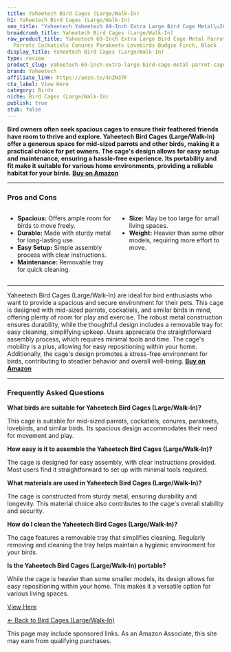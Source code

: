 ```yaml
---
title: Yaheetech Bird Cages (Large/Walk-In)
h1: Yaheetech Bird Cages (Large/Walk-In)
seo_title: "Yaheetech Yaheetech 69-Inch Extra Large Bird Cage Metal\u2026"
breadcrumb_title: Yaheetech Bird Cages (Large/Walk-In)
raw_product_title: Yaheetech 69-Inch Extra Large Bird Cage Metal Parrot Cage for Mid-Sized
  Parrots Cockatiels Conures Parakeets Lovebirds Budgie Finch, Black
display_title: Yaheetech Bird Cages (Large/Walk-In)
type: review
product_slug: yaheetech-69-inch-extra-large-bird-cage-metal-parrot-cage-for-mid-sized-22d521bb
brand: Yaheetech
affiliate_link: https://amzn.to/4nZN37F
cta_label: View Here
category: Birds
niche: Bird Cages (Large/Walk-In)
publish: true
stub: false
---
```


<div id="intro" class="full-width">
  <p><strong>Bird owners often seek spacious cages to ensure their feathered friends have room to thrive and explore. Yaheetech Bird Cages (Large/Walk-In) offer a generous space for mid-sized parrots and other birds, making it a practical choice for pet owners. The cage's design allows for easy setup and maintenance, ensuring a hassle-free experience. Its portability and fit make it suitable for various home environments, providing a reliable habitat for your birds.</strong> <a href="https://amzn.to/4nZN37F" rel="nofollow sponsored noopener" target="_blank"><strong>Buy on Amazon</strong></a></p>
</div>

<hr />
<h3 id="pros-cons">Pros and Cons</h3>
<div class="pc-grid" style="display:grid;grid-template-columns:1fr 1fr;gap:16px;">
  <ul>
    <li><strong>Spacious:</strong> Offers ample room for birds to move freely.</li>
    <li><strong>Durable:</strong> Made with sturdy metal for long-lasting use.</li>
    <li><strong>Easy Setup:</strong> Simple assembly process with clear instructions.</li>
    <li><strong>Maintenance:</strong> Removable tray for quick cleaning.</li>
  </ul>
  <ul>
    <li><strong>Size:</strong> May be too large for small living spaces.</li>
    <li><strong>Weight:</strong> Heavier than some other models, requiring more effort to move.</li>
  </ul>
</div>
<hr />

<div class="full-width">
  <p>Yaheetech Bird Cages (Large/Walk-In) are ideal for bird enthusiasts who want to provide a spacious and secure environment for their pets. This cage is designed with mid-sized parrots, cockatiels, and similar birds in mind, offering plenty of room for play and exercise. The robust metal construction ensures durability, while the thoughtful design includes a removable tray for easy cleaning, simplifying upkeep. Users appreciate the straightforward assembly process, which requires minimal tools and time. The cage's mobility is a plus, allowing for easy repositioning within your home. Additionally, the cage's design promotes a stress-free environment for birds, contributing to steadier behavior and overall well-being. <a href="https://amzn.to/4nZN37F" rel="nofollow sponsored noopener" target="_blank"><strong>Buy on Amazon</strong></a></p>
</div>

<hr />
<h3 id="faqs">Frequently Asked Questions</h3>

<p><strong>What birds are suitable for Yaheetech Bird Cages (Large/Walk-In)?</strong></p>
<p>This cage is suitable for mid-sized parrots, cockatiels, conures, parakeets, lovebirds, and similar birds. Its spacious design accommodates their need for movement and play.</p>

<p><strong>How easy is it to assemble the Yaheetech Bird Cages (Large/Walk-In)?</strong></p>
<p>The cage is designed for easy assembly, with clear instructions provided. Most users find it straightforward to set up with minimal tools required.</p>

<p><strong>What materials are used in Yaheetech Bird Cages (Large/Walk-In)?</strong></p>
<p>The cage is constructed from sturdy metal, ensuring durability and longevity. This material choice also contributes to the cage's overall stability and security.</p>

<p><strong>How do I clean the Yaheetech Bird Cages (Large/Walk-In)?</strong></p>
<p>The cage features a removable tray that simplifies cleaning. Regularly removing and cleaning the tray helps maintain a hygienic environment for your birds.</p>

<p><strong>Is the Yaheetech Bird Cages (Large/Walk-In) portable?</strong></p>
<p>While the cage is heavier than some smaller models, its design allows for easy repositioning within your home. This makes it a versatile option for various living spaces.</p>
<p><a class="btn" href="https://amzn.to/4nZN37F" target="_blank" rel="nofollow sponsored noopener">View Here</a></p>
<p><a href="/roundups/birds/bird-cages-large-walk-in-/">← Back to Bird Cages (Large/Walk-In)</a></p>
<aside class="disclosure">This page may include sponsored links. As an Amazon Associate, this site may earn from qualifying purchases.</aside>
